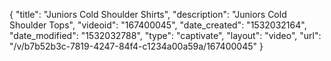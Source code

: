 {
    "title": "Juniors Cold Shoulder Shirts",
    "description": "Juniors Cold Shoulder Tops",
    "videoid": "167400045",
    "date_created": "1532032164",
    "date_modified": "1532032788",
    "type": "captivate",
    "layout": "video",
    "url": "\/v\/b7b52b3c-7819-4247-84f4-c1234a00a59a\/167400045"
}